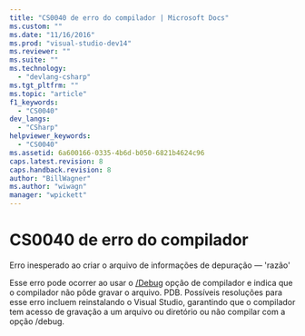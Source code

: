 ```yaml
---
title: "CS0040 de erro do compilador | Microsoft Docs"
ms.custom: ""
ms.date: "11/16/2016"
ms.prod: "visual-studio-dev14"
ms.reviewer: ""
ms.suite: ""
ms.technology: 
  - "devlang-csharp"
ms.tgt_pltfrm: ""
ms.topic: "article"
f1_keywords: 
  - "CS0040"
dev_langs: 
  - "CSharp"
helpviewer_keywords: 
  - "CS0040"
ms.assetid: 6a600166-0335-4b6d-b050-6821b4624c96
caps.latest.revision: 8
caps.handback.revision: 8
author: "BillWagner"
ms.author: "wiwagn"
manager: "wpickett"
---
```

# CS0040 de erro do compilador
Erro inesperado ao criar o arquivo de informações de depuração — 'razão'  
  
 Esse erro pode ocorrer ao usar o [\/Debug](../../csharp/language-reference/compiler-options/debug-compiler-option.md) opção de compilador e indica que o compilador não pôde gravar o arquivo. PDB. Possíveis resoluções para esse erro incluem reinstalando o Visual Studio, garantindo que o compilador tem acesso de gravação a um arquivo ou diretório ou não compilar com a opção \/debug.